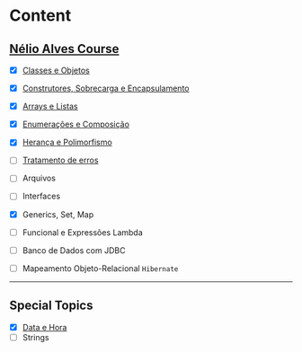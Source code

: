 # Content

## [Nélio Alves Course](https://www.udemy.com/course/java-curso-completo/)

- [X] [Classes e Objetos](https://github.com/thomazllr/java/tree/main/nelio_alves/Aclasses)
- [X] [Construtores, Sobrecarga e Encapsulamento](https://github.com/thomazllr/java/tree/main/nelio_alves/Bencapsulamento)
- [X] [Arrays e Listas](https://github.com/thomazllr/java/tree/main/nelio_alves/Carrays)
- [X] [Enumerações e Composição](https://github.com/thomazllr/java/tree/main/nelio_alves/Denumera%C3%A7%C3%B5es)
- [X] [Herança e Polimorfismo](https://github.com/thomazllr/java/tree/main/nelio_alves/Eheranca_polimorfismo)
- [ ] [Tratamento de erros](https://github.com/thomazllr/java/tree/main/nelio_alves/Fexceptions/application)
- [ ] Arquivos
- [ ] Interfaces
- [X] Generics, Set, Map
- [ ] Funcional e Expressões Lambda
- [ ] Banco de Dados com JDBC
- [ ] Mapeamento Objeto-Relacional ``Hibernate``


---
## Special Topics
- [X] [Data e Hora](https://github.com/thomazllr/java/tree/main/SpecialTopics/Data_Hora/application)
- [ ] Strings